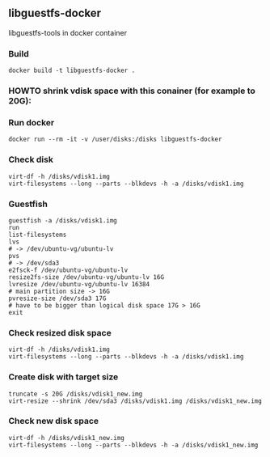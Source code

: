 ## libguestfs-docker
libguestfs-tools in docker container


### Build
```
docker build -t libguestfs-docker .
```

### HOWTO shrink vdisk space with this conainer (for example to 20G):

### Run docker
```
docker run --rm -it -v /user/disks:/disks libguestfs-docker
```

### Check disk
```
virt-df -h /disks/vdisk1.img
virt-filesystems --long --parts --blkdevs -h -a /disks/vdisk1.img
```

### Guestfish
```
guestfish -a /disks/vdisk1.img
run
list-filesystems
lvs
# -> /dev/ubuntu-vg/ubuntu-lv
pvs
# -> /dev/sda3
e2fsck-f /dev/ubuntu-vg/ubuntu-lv
resize2fs-size /dev/ubuntu-vg/ubuntu-lv 16G
lvresize /dev/ubuntu-vg/ubuntu-lv 16384
# main partition size -> 16G
pvresize-size /dev/sda3 17G
# have to be bigger than logical disk space 17G > 16G
exit
```

### Check resized disk space
```
virt-df -h /disks/vdisk1.img
virt-filesystems --long --parts --blkdevs -h -a /disks/vdisk1.img
```

### Create disk with target size
```
truncate -s 20G /disks/vdisk1_new.img
virt-resize --shrink /dev/sda3 /disks/vdisk1.img /disks/vdisk1_new.img
```

### Check new disk space
```
virt-df -h /disks/vdisk1_new.img
virt-filesystems --long --parts --blkdevs -h -a /disks/vdisk1_new.img
```